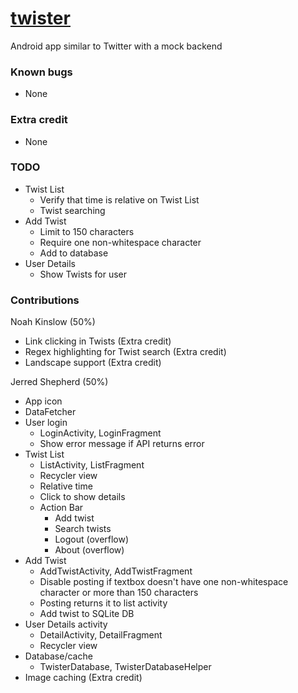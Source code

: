 # [twister](https://github.com/ShepherdJerred/twister)
Android app similar to Twitter with a mock backend

### Known bugs
* None

### Extra credit
* None

### TODO
* Twist List
    * Verify that time is relative on Twist List
    * Twist searching
* Add Twist
    * Limit to 150 characters
    * Require one non-whitespace character
    * Add to database
* User Details
    * Show Twists for user

### Contributions
Noah Kinslow (50%)
* Link clicking in Twists (Extra credit)
* Regex highlighting for Twist search (Extra credit)
* Landscape support (Extra credit)

Jerred Shepherd (50%)
* App icon
* DataFetcher
* User login
    * LoginActivity, LoginFragment
    * Show error message if API returns error
* Twist List
    * ListActivity, ListFragment
    * Recycler view
    * Relative time
    * Click to show details
    * Action Bar
        * Add twist
        * Search twists
        * Logout (overflow)
        * About (overflow)
* Add Twist
    * AddTwistActivity, AddTwistFragment
    * Disable posting if textbox doesn't have one non-whitespace character or
      more than 150 characters
    * Posting returns it to list activity
    * Add twist to SQLite DB
* User Details activity
    * DetailActivity, DetailFragment
    * Recycler view
* Database/cache
    * TwisterDatabase, TwisterDatabaseHelper
* Image caching (Extra credit)
